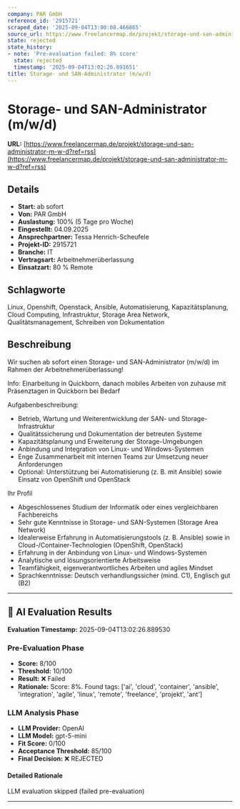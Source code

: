 ```yaml
---
company: PAR GmbH
reference_id: '2915721'
scraped_date: '2025-09-04T13:00:08.466865'
source_url: https://www.freelancermap.de/projekt/storage-und-san-administrator-m-w-d?ref=rss
state: rejected
state_history:
- note: 'Pre-evaluation failed: 8% score'
  state: rejected
  timestamp: '2025-09-04T13:02:26.891651'
title: Storage- und SAN-Administrator (m/w/d)
---
```



# Storage- und SAN-Administrator (m/w/d)
**URL:** [https://www.freelancermap.de/projekt/storage-und-san-administrator-m-w-d?ref=rss](https://www.freelancermap.de/projekt/storage-und-san-administrator-m-w-d?ref=rss)
## Details
- **Start:** ab sofort
- **Von:** PAR GmbH
- **Auslastung:** 100% (5 Tage pro Woche)
- **Eingestellt:** 04.09.2025
- **Ansprechpartner:** Tessa Henrich-Scheufele
- **Projekt-ID:** 2915721
- **Branche:** IT
- **Vertragsart:** Arbeitnehmerüberlassung
- **Einsatzart:** 80
                                                % Remote

## Schlagworte
Linux, Openshift, Openstack, Ansible, Automatisierung, Kapazitätsplanung, Cloud Computing, Infrastruktur, Storage Area Network, Qualitätsmanagement, Schreiben von Dokumentation

## Beschreibung
Wir suchen ab sofort einen Storage- und SAN-Administrator (m/w/d) im Rahmen der Arbeitnehmerüberlassung!

Info: Einarbeitung in Quickborn, danach mobiles Arbeiten von zuhause mit Präsenztagen in Quickborn bei Bedarf

Aufgabenbeschreibung:
- Betrieb, Wartung und Weiterentwicklung der SAN- und Storage-Infrastruktur
- Qualitätssicherung und Dokumentation der betreuten Systeme
- Kapazitätsplanung und Erweiterung der Storage-Umgebungen
- Anbindung und Integration von Linux- und Windows-Systemen
- Enge Zusammenarbeit mit internen Teams zur Umsetzung neuer Anforderungen
- Optional: Unterstützung bei Automatisierung (z. B. mit Ansible) sowie Einsatz von OpenShift und OpenStack

Ihr Profil
- Abgeschlossenes Studium der Informatik oder eines vergleichbaren Fachbereichs
- Sehr gute Kenntnisse in Storage- und SAN-Systemen (Storage Area Network)
- Idealerweise Erfahrung in Automatisierungstools (z. B. Ansible) sowie in Cloud-/Container-Technologien (OpenShift, OpenStack)
- Erfahrung in der Anbindung von Linux- und Windows-Systemen
- Analytische und lösungsorientierte Arbeitsweise
- Teamfähigkeit, eigenverantwortliches Arbeiten und agiles Mindset
- Sprachkenntnisse: Deutsch verhandlungssicher (mind. C1), Englisch gut (B2)

---

## 🤖 AI Evaluation Results

**Evaluation Timestamp:** 2025-09-04T13:02:26.889530

### Pre-Evaluation Phase
- **Score:** 8/100
- **Threshold:** 10/100
- **Result:** ❌ Failed
- **Rationale:** Score: 8%. Found tags: ['ai', 'cloud', 'container', 'ansible', 'integration', 'agile', 'linux', 'remote', 'freelance', 'projekt', 'ant']

### LLM Analysis Phase
- **LLM Provider:** OpenAI
- **LLM Model:** gpt-5-mini
- **Fit Score:** 0/100
- **Acceptance Threshold:** 85/100
- **Final Decision:** ❌ REJECTED

#### Detailed Rationale
LLM evaluation skipped (failed pre-evaluation)

---

